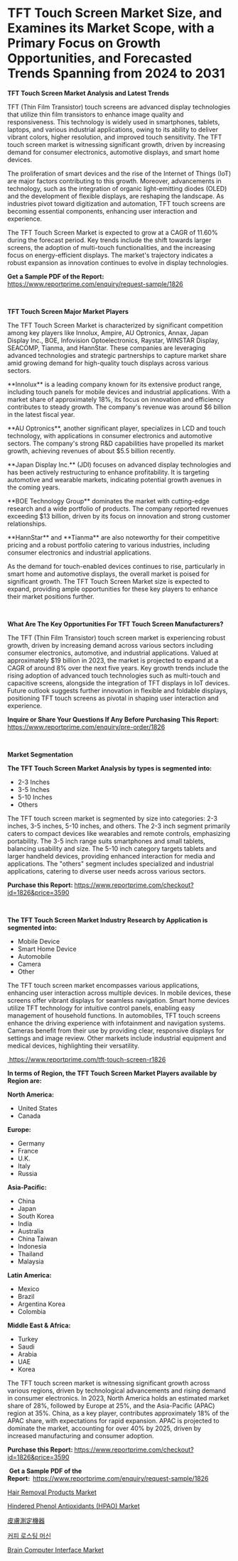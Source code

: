 <p><h1>TFT Touch Screen Market Size, and Examines its Market Scope, with a Primary Focus on Growth Opportunities, and Forecasted Trends Spanning from 2024 to 2031</h1></p><p><strong>TFT Touch Screen Market Analysis and Latest Trends</strong></p>
<p><p>TFT (Thin Film Transistor) touch screens are advanced display technologies that utilize thin film transistors to enhance image quality and responsiveness. This technology is widely used in smartphones, tablets, laptops, and various industrial applications, owing to its ability to deliver vibrant colors, higher resolution, and improved touch sensitivity. The TFT touch screen market is witnessing significant growth, driven by increasing demand for consumer electronics, automotive displays, and smart home devices.</p><p>The proliferation of smart devices and the rise of the Internet of Things (IoT) are major factors contributing to this growth. Moreover, advancements in technology, such as the integration of organic light-emitting diodes (OLED) and the development of flexible displays, are reshaping the landscape. As industries pivot toward digitization and automation, TFT touch screens are becoming essential components, enhancing user interaction and experience.</p><p>The TFT Touch Screen Market is expected to grow at a CAGR of 11.60% during the forecast period. Key trends include the shift towards larger screens, the adoption of multi-touch functionalities, and the increasing focus on energy-efficient displays. The market's trajectory indicates a robust expansion as innovation continues to evolve in display technologies.</p></p>
<p><strong>Get a Sample PDF of the Report:&nbsp;</strong> <a href="https://www.reportprime.com/enquiry/request-sample/1826">https://www.reportprime.com/enquiry/request-sample/1826</a></p>
<p>&nbsp;</p>
<p><strong>TFT Touch Screen Major Market Players</strong></p>
<p><p>The TFT Touch Screen Market is characterized by significant competition among key players like Innolux, Ampire, AU Optronics, Annax, Japan Display Inc., BOE, Infovision Optoelectronics, Raystar, WINSTAR Display, SEACOMP, Tianma, and HannStar. These companies are leveraging advanced technologies and strategic partnerships to capture market share amid growing demand for high-quality touch displays across various sectors.</p><p>**Innolux** is a leading company known for its extensive product range, including touch panels for mobile devices and industrial applications. With a market share of approximately 18%, its focus on innovation and efficiency contributes to steady growth. The company's revenue was around $6 billion in the latest fiscal year.</p><p>**AU Optronics**, another significant player, specializes in LCD and touch technology, with applications in consumer electronics and automotive sectors. The company's strong R&D capabilities have propelled its market growth, achieving revenues of about $5.5 billion recently.</p><p>**Japan Display Inc.** (JDI) focuses on advanced display technologies and has been actively restructuring to enhance profitability. It is targeting automotive and wearable markets, indicating potential growth avenues in the coming years.</p><p>**BOE Technology Group** dominates the market with cutting-edge research and a wide portfolio of products. The company reported revenues exceeding $13 billion, driven by its focus on innovation and strong customer relationships.</p><p>**HannStar** and **Tianma** are also noteworthy for their competitive pricing and a robust portfolio catering to various industries, including consumer electronics and industrial applications.</p><p>As the demand for touch-enabled devices continues to rise, particularly in smart home and automotive displays, the overall market is poised for significant growth. The TFT Touch Screen Market size is expected to expand, providing ample opportunities for these key players to enhance their market positions further.</p></p>
<p>&nbsp;</p>
<p><strong>What Are The Key Opportunities For TFT Touch Screen Manufacturers?</strong></p>
<p><p>The TFT (Thin Film Transistor) touch screen market is experiencing robust growth, driven by increasing demand across various sectors including consumer electronics, automotive, and industrial applications. Valued at approximately $19 billion in 2023, the market is projected to expand at a CAGR of around 8% over the next five years. Key growth trends include the rising adoption of advanced touch technologies such as multi-touch and capacitive screens, alongside the integration of TFT displays in IoT devices. Future outlook suggests further innovation in flexible and foldable displays, positioning TFT touch screens as pivotal in shaping user interaction and experience.</p></p>
<p><strong>Inquire or Share Your Questions If Any Before Purchasing This Report:</strong> <a href="https://www.reportprime.com/enquiry/pre-order/1826">https://www.reportprime.com/enquiry/pre-order/1826</a></p>
<p>&nbsp;</p>
<p><strong>Market Segmentation</strong></p>
<p><strong>The TFT Touch Screen Market Analysis by types is segmented into:</strong></p>
<p><ul><li>2-3 Inches</li><li>3-5 Inches</li><li>5-10 Inches</li><li>Others</li></ul></p>
<p><p>The TFT touch screen market is segmented by size into categories: 2-3 inches, 3-5 inches, 5-10 inches, and others. The 2-3 inch segment primarily caters to compact devices like wearables and remote controls, emphasizing portability. The 3-5 inch range suits smartphones and small tablets, balancing usability and size. The 5-10 inch category targets tablets and larger handheld devices, providing enhanced interaction for media and applications. The "others" segment includes specialized and industrial applications, catering to diverse user needs across various sectors.</p></p>
<p><strong>Purchase this Report:&nbsp;</strong><a href="https://www.reportprime.com/checkout?id=1826&price=3590">https://www.reportprime.com/checkout?id=1826&price=3590</a></p>
<p>&nbsp;</p>
<p><strong>The TFT Touch Screen Market Industry Research by Application is segmented into:</strong></p>
<p><ul><li>Mobile Device</li><li>Smart Home Device</li><li>Automobile</li><li>Camera</li><li>Other</li></ul></p>
<p><p>The TFT touch screen market encompasses various applications, enhancing user interaction across multiple devices. In mobile devices, these screens offer vibrant displays for seamless navigation. Smart home devices utilize TFT technology for intuitive control panels, enabling easy management of household functions. In automobiles, TFT touch screens enhance the driving experience with infotainment and navigation systems. Cameras benefit from their use by providing clear, responsive displays for settings and image review. Other markets include industrial equipment and medical devices, highlighting their versatility.</p></p>
<p><a href="https://www.reportprime.com/tft-touch-screen-r1826">&nbsp;https://www.reportprime.com/tft-touch-screen-r1826</a></p>
<p><strong>In terms of Region, the TFT Touch Screen Market Players available by Region are:</strong></p>
<p>
    <p> <strong> North America: </strong>
        <ul>
            <li>United States</li>
            <li>Canada</li>
        </ul>
        </p> 
    <p> <strong> Europe: </strong>
        <ul>
            <li>Germany</li>
            <li>France</li>
            <li>U.K.</li>
            <li>Italy</li>
            <li>Russia</li>
        </ul>
        </p> 
    <p> <strong> Asia-Pacific: </strong>
        <ul>
            <li>China</li>
            <li>Japan</li>
            <li>South Korea</li>
            <li>India</li>
            <li>Australia</li>
            <li>China Taiwan</li>
            <li>Indonesia</li>
            <li>Thailand</li>
            <li>Malaysia</li>
        </ul>
        </p> 
    <p> <strong> Latin America: </strong>
        <ul>
            <li>Mexico</li>
            <li>Brazil</li>
            <li>Argentina Korea</li>
            <li>Colombia</li>
        </ul>
        </p> 
    <p> <strong> Middle East & Africa: </strong>
        <ul>
            <li>Turkey</li>
            <li>Saudi</li>
            <li>Arabia</li>
            <li>UAE</li>
            <li>Korea</li>
        </ul>
    </p>
    </p>
<p><p>The TFT touch screen market is witnessing significant growth across various regions, driven by technological advancements and rising demand in consumer electronics. In 2023, North America holds an estimated market share of 28%, followed by Europe at 25%, and the Asia-Pacific (APAC) region at 35%. China, as a key player, contributes approximately 18% of the APAC share, with expectations for rapid expansion. APAC is projected to dominate the market, accounting for over 40% by 2025, driven by increased manufacturing and consumer adoption.</p></p>
<p><strong>Purchase this Report: </strong><a href="https://www.reportprime.com/checkout?id=1826&price=3590">https://www.reportprime.com/checkout?id=1826&price=3590</a></p>
<p>&nbsp;<strong>Get a Sample PDF of the Report:&nbsp;&nbsp;</strong><a href="https://www.reportprime.com/enquiry/request-sample/1826">https://www.reportprime.com/enquiry/request-sample/1826</a></p>
<p><strong></strong></p>
<p><p><a href="https://www.linkedin.com/pulse/hair-removal-products-market-outlook-share-analysis-growth-6ccse?trackingId=6wLKCJXqRxipEyn9VGFN7w%3D%3D">Hair Removal Products Market</a></p><p><a href="https://medium.com/@hassen.nww/hindered-phenol-antioxidants-hpao-market-a-global-and-regional-analysis-focus-on-region-8147b8d4072e">Hindered Phenol Antioxidants (HPAO) Market</a></p><p><a href="https://medium.com/@abigayleh7fr/%E3%82%B0%E3%83%AD%E3%83%BC%E3%83%90%E3%83%AB%E3%82%B9%E3%82%AD%E3%83%B3%E6%B8%AC%E5%AE%9A%E5%99%A8%E5%B8%82%E5%A0%B4%E3%81%AE%E5%8C%85%E6%8B%AC%E7%9A%84%E3%81%AA%E5%88%86%E6%9E%90-%E6%88%90%E9%95%B7%E3%83%88%E3%83%AC%E3%83%B3%E3%83%89-%E5%B8%82%E5%A0%B4%E4%BA%88%E6%B8%AC-2024%E5%B9%B4-2031%E5%B9%B4-ebb5b836ef04">皮膚測定機器</a></p><p><a href="https://medium.com/@hossainvi014/%EC%BB%A4%ED%94%BC-%EB%A1%9C%EC%8A%A4%ED%8C%85-%EA%B8%B0%EA%B3%84-%EC%82%B0%EC%97%85-%EB%B6%80%EB%AC%B8-2024%EB%85%84%EB%B6%80%ED%84%B0-2031%EB%85%84%EA%B9%8C%EC%A7%80%EC%9D%98-%EC%83%88%EB%A1%9C%EC%9A%B4-%EA%B8%B0%EC%88%A0-%EB%B0%8F-%EC%8B%9C%EC%9E%A5-%EC%98%81%ED%96%A5-%EC%98%88%EC%B8%A1-963e0aeffa43">커피 로스팅 머신</a></p><p><a href="https://www.linkedin.com/pulse/brain-computer-interface-market-research-report-forecast-gakve?trackingId=5QCe7JHnTEupQ2d0%2FPa8OA%3D%3D">Brain Computer Interface Market</a></p></p>